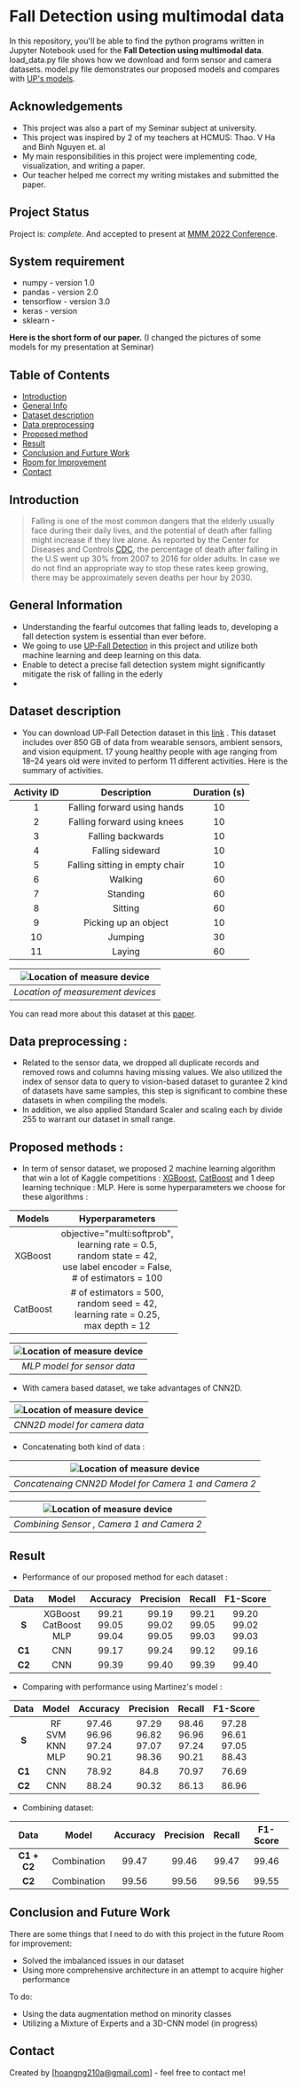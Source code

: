 # Fall Detection using multimodal data

In this repository, you'll be able to find the python programs written in Jupyter Notebook used for the **Fall Detection using multimodal data**. 
load_data.py file shows how we download and form sensor and camera datasets. 
model.py file demonstrates our proposed models and compares with [UP's models](https://www.mdpi.com/1424-8220/19/9/1988).


## Acknowledgements
- This project was also a part of my Seminar subject at university.
- This project was inspired by 2 of my teachers at HCMUS: Thao. V Ha and Binh Nguyen et. al
- My main responsibilities in this project were implementing code, visualization, and writing a paper.
- Our teacher helped me correct my writing mistakes and submitted the paper.


## Project Status
Project is:  _complete_. And accepted to present at [MMM 2022 Conference](https://mmm2022.org/).



## System requirement 
- numpy - version 1.0
- pandas - version 2.0
- tensorflow - version 3.0
- keras - version 
- sklearn - 

**Here is the short form of our paper.** (I changed the pictures of some models for my presentation at Seminar)
## Table of Contents
<!-- * [Acknowledgements](#acknowledgements) -->
* [Introduction](#introduction)
* [General Info](#general-information)
* [Dataset description](#dataset-description)
* [Data preprocessing](#d-p)
* [Proposed method](#proposed-method)
* [Result](#result)
* [Conclusion and Furture Work](#cc)
* [Room for Improvement](#room-for-improvement)
* [Contact](#contact)

<a name="introduction"></a>
## Introduction
> Falling is one of the most common dangers that the elderly usually face during their daily lives, and the potential of death after falling might increase if they live alone.  As reported by the Center for Diseases and Controls [CDC](https://www.cdc.gov/homeandrecreationalsafety/falls/adultfalls.html), the percentage of death after falling in the U.S went up 30% from 2007 to 2016 for older adults. In case we do not find an appropriate way to stop these rates keep growing, there may be approximately seven deaths per hour by 2030.
<a name="general-information"></a>
## General Information
- Understanding the fearful outcomes that falling leads to, developing a fall
detection system is essential than ever before.
- We going to use [UP-Fall Detection](https://www.mdpi.com/1424-8220/19/9/1988) in this project and utilize both machine learning and deep learning on this data.
- Enable to detect a precise fall detection system might significantly mitigate the risk of falling in the ederly
- 
<a name="dataset-description"></a>
## Dataset description
- You can download UP-Fall Detection dataset in this [link](https://sites.google.com/up.edu.mx/har-up/) . This dataset includes over 850 GB of data from wearable sensors, ambient sensors, and vision equipment. 17 young healthy people with age ranging from 18–24 years old were invited to perform 11 different activities. Here is the summary of activities. 

| Activity ID | Description  | Duration (s)  |
| :-----:     | :-:          | :-:           |
|     1        | Falling forward using hands          | 10           |
| 2     | Falling forward using knees          | 10           |
| 3    | Falling backwards         | 10           |
| 4     | Falling sideward          | 10           |
| 5     | Falling sitting in empty chair         | 10           |
| 6     | Walking          | 60           |
| 7     | Standing         | 60           |
| 8     | Sitting          | 60           |
| 9     | Picking up an object         | 10           |
| 10     | Jumping          | 30           |
| 11     | Laying          | 60           |

|![Location of measure device](./img/location.png)|
|:--:| 
| *Location of measurement devices* |
<!-- If you have screenshots you'd like to share, include them here. -->
You can read more about this dataset at this [paper](https://www.mdpi.com/1424-8220/19/9/1988).

<a name="d-p"></a>
## Data preprocessing :
- Related to the sensor data, we dropped all duplicate records and removed rows and columns having missing values. We also utilized the index of sensor data to query to vision-based dataset to gurantee 2 kind of datasets have same samples, this step is significant to combine these datasets in when compiling the models.
- In addition, we also applied Standard Scaler and scaling each by divide 255 to warrant our dataset in small range. 

<a name="proposed-method"></a>
## Proposed methods :
- In term of sensor dataset, we proposed 2 machine learning algorithm that win a lot of Kaggle competitions : [XGBoost](https://xgboost.readthedocs.io/en/stable/), [CatBoost](https://catboost.ai/) and 1 deep learning technique : MLP. Here is some hyperparameters we choose for these algorithms : 

| Models | Hyperparameters  | 
| :-----:     | :-:          |
|     XGBoost        | objective="multi:softprob", <br> learning rate = 0.5, <br> random state = 42,  <br> use label encoder = False, <br> # of estimators = 100 <br>|
| CatBoost     | # of estimators = 500, <br>  random seed = 42, <br> learning rate = 0.25,  <br>      max depth = 12  <br>      | 


|![Location of measure device](./img/SENSOR.png)|
|:--:| 
| *MLP model for sensor data* |

- With camera based dataset, we take advantages of CNN2D. 

|![Location of measure device](./img/CAMERA.png)|
|:--:| 
| *CNN2D model for camera data* |

- Concatenating both kind of data :

|![Location of measure device](./img/C1+C2.png)|
|:--:| 
| *Concatenaing CNN2D Model for Camera 1 and Camera 2* |

|![Location of measure device](./img/S+C1+C2.png)|
|:--:| 
| *Combining Sensor , Camera 1 and Camera 2* |

<a name="result"></a>
## Result 
<!-- | Data | Model  | Accuracy  | Precision | Recall | F1-Score |
|---------------|-----------|-----------|--------|----------|
| S | XGBoost <br> CatBoost <br> MLP  |  | 99.21 <br> 99.05 <br> 99.04 <br> | 99.19 <br> 99.02 <br> 99.05 <br> | 99.21 <br> 99.05 <br> 99.03 <br>| 99.20 <br> 99.02 <br> 99.03 <br> | -->

- Performance of our proposed method for each dataset :

| Data | Model  | Accuracy  | Precision | Recall | F1-Score |
| :-----:     | :-:          | :-:           |  :-:           |  :-:           |  :-:           |
|     **S**        | XGBoost <br> CatBoost <br> MLP <br> | 99.21 <br> 99.05   <br>  99.04 <br>     | 99.19 <br> 99.02 <br>  99.05 <br>         | 99.21 <br> 99.05 <br> 99.03 <br> |99.20 <br> 99.02 <br> 99.03 <br> |
| **C1** | CNN | 99.17  | 99.24 | 99.12 | 99.16 |
| **C2** | CNN | 99.39  | 99.40 | 99.39 | 99.40 |

- Comparing with performance using Martinez's model :

| Data | Model  | Accuracy  | Precision | Recall | F1-Score |
| :-----:     | :-:          | :-:           |  :-:           |  :-:           |  :-:           |
|     **S**        | RF <br> SVM <br> KNN <br> MLP | 97.46 <br> 96.96   <br>  97.24 <br> 90.21 <br>     | 97.29 <br> 96.82 <br>  97.07 <br> 98.36   | 98.46 <br> 96.96 <br> 97.24 <br> 90.21 | 97.28 <br> 96.61 <br> 97.05 <br> 88.43 <br> |
| **C1** | CNN | 78.92 | 84.8 | 70.97 | 76.69 |
| **C2** | CNN | 88.24  | 90.32 | 86.13 | 86.96 |

- Combining dataset:

| Data | Model  | Accuracy  | Precision | Recall | F1-Score |
| :-----:     | :-:          | :-:           |  :-:           |  :-:           |  :-:           |
| **C1 + C2** | Combination | 99.47 | 99.46 | 99.47 | 99.46 |
| **C2** | Combination | 99.56  | 99.56 | 99.56 |99.55 |

<a name="#cc"></a>
## Conclusion and Future Work 
There are some things that I need to do with this project in the future
Room for improvement:
- Solved the imbalanced issues in our dataset
- Using more comprehensive architecture in an attempt to acquire higher performance

To do:
- Using the data augmentation method on minority classes
- Utilizing a Mixture of Experts and a 3D-CNN model (in progress)





## Contact
Created by [hoangng210a@gmail.com] - feel free to contact me!


<!-- Optional -->
<!-- ## License -->
<!-- This project is open source and available under the [... License](). -->

<!-- You don't have to include all sections - just the one's relevant to your project -->
